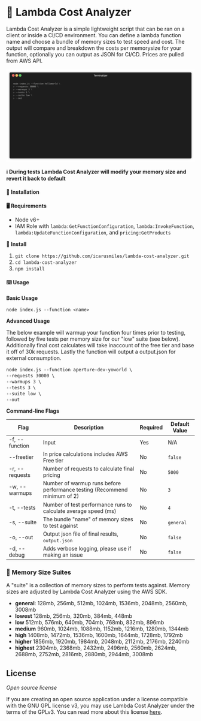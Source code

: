 # 💸 Lambda Cost Analyzer
Lambda Cost Analyzer is a simple lightweight script that can be ran on a client or inside a CI/CD environment. You can define a lambda function name and choose a bundle of memory sizes to test speed and cost. The output will compare and breakdown the costs per memorysize for your function, optionally you can output as JSON for CI/CD. Prices are pulled from AWS API.


![Demo](https://raw.githubusercontent.com/icarusmiles/lambda-cost-analyzer/master/demo/render.gif)


**ℹ️ During tests Lambda Cost Analyzer will modify your memory size and revert it back to default**

#### 💾 Installation

**🖥️ Requirements**
* Node v6+
* IAM Role with `lambda:GetFunctionConfiguration`, `lambda:InvokeFunction`, `lambda:UpdateFunctionConfiguration`, and `pricing:GetProducts`

**📜 Install**
1. `git clone https://github.com/icarusmiles/lambda-cost-analyzer.git`
2. `cd lambda-cost-analyzer`
3. `npm install`

#### ⌨️ Usage

**Basic Usage**
```
node index.js --function <name>
```

**Advanced Usage**

The below example will warmup your function four times prior to testing, followed by five tests per memory size for our "low" suite (see below). Additionally final cost calculates will take inaccount of the free tier and base it off of 30k requests. Lastly the function will output a output.json for external consumption.
```
node index.js --function aperture-dev-yoworld \
--requests 30000 \
--warmups 3 \
--tests 3 \
--suite low \
--out
```

**Command-line Flags**

| Flag            | Description                                                                     | Required | Default Value
| --------------- | ------------------------------------------------------------------------------- | -------- | ------------ |
| -f, --function  | Input                   | Yes                                                    | N/A |
| --freetier      | In price calculations includes AWS Free tier                                     | No | `false` |
| -r, --requests  | Number of requests to calculate final pricing                                    | No  | `5000`  |
| -w, --warmups   | Number of warmup runs before performance testing (Recommend minimum of 2)        | No  | `3`  |
| -t, --tests     | Number of test performance runs to calculate average speed (ms)                  | No  | `4`  |
| -s, --suite     | The bundle "name" of memory sizes to test against                                | No | `general`  |
| -o, --out       | Output json file of final results, `output.json`                                 | No  | `false`  |
| -d, --debug     | Adds verbose logging, please use if making an issue                              | No | `false` |

### 🐏 Memory Size Suites

A "suite" is a collection of memory sizes to perform tests against. Memory sizes are adjusted by Lambda Cost Analyzer using the AWS SDK.

* **general**: 128mb, 256mb, 512mb, 1024mb, 1536mb, 2048mb, 2560mb, 3008mb
* **lowest** 128mb, 256mb, 320mb, 384mb, 448mb
* **low** 512mb, 576mb, 640mb, 704mb, 768mb, 832mb, 896mb
* **medium** 960mb, 1024mb, 1088mb, 1152mb, 1216mb, 1280mb, 1344mb
* **high** 1408mb, 1472mb, 1536mb, 1600mb, 1644mb, 1728mb, 1792mb
* **higher** 1856mb, 1920mb, 1984mb, 2048mb, 2112mb, 2176mb, 2240mb
* **highest** 2304mb, 2368mb, 2432mb, 2496mb, 2560mb, 2624mb, 2688mb, 2752mb, 2816mb, 2880mb, 2944mb, 3008mb

## License

*Open source license*

If you are creating an open source application under a license compatible with the GNU GPL license v3, you may use Lambda Cost Analyzer under the terms of the GPLv3. You can read more about this license [here](https://www.gnu.org/licenses/quick-guide-gplv3.en.html).
